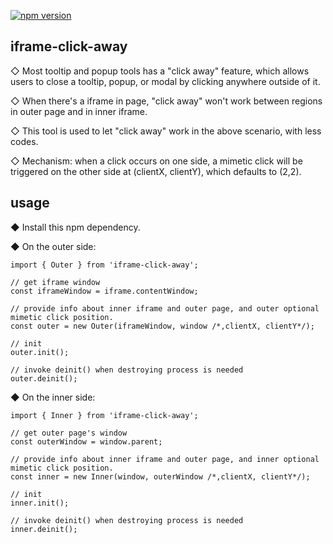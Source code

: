 [![npm version](https://badge.fury.io/js/iframe-click-away.svg)](https://badge.fury.io/js/iframe-click-away)

## iframe-click-away

◇ Most tooltip and popup tools has a "click away" feature, which allows users to close a tooltip, popup, or modal by clicking anywhere outside of it.

◇ When there's a iframe in page, "click away" won't work between regions in outer page and in inner iframe.

◇ This tool is used to let "click away" work in the above scenario, with less codes.

◇ Mechanism: when a click occurs on one side, a mimetic click will be triggered on the other side at (clientX, clientY), which defaults to (2,2).

## usage

◆ Install this npm dependency.

◆ On the outer side:

```
import { Outer } from 'iframe-click-away';

// get iframe window
const iframeWindow = iframe.contentWindow;

// provide info about inner iframe and outer page, and outer optional mimetic click position.
const outer = new Outer(iframeWindow, window /*,clientX, clientY*/);

// init
outer.init();

// invoke deinit() when destroying process is needed
outer.deinit();

```

◆ On the inner side:

```
import { Inner } from 'iframe-click-away';

// get outer page's window
const outerWindow = window.parent;

// provide info about inner iframe and outer page, and inner optional mimetic click position.
const inner = new Inner(window, outerWindow /*,clientX, clientY*/);

// init
inner.init();

// invoke deinit() when destroying process is needed
inner.deinit();

```

